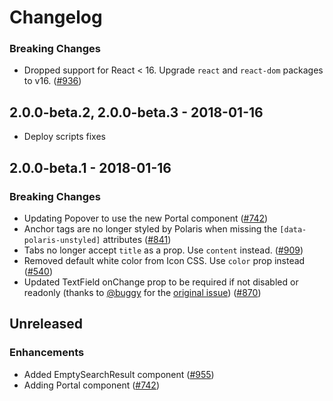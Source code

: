 # Changelog

<!-- ## Unreleased -->

### Breaking Changes
- Dropped support for React < 16. Upgrade `react` and `react-dom` packages to v16. ([#936](https://github.com/shopify/polaris-react/pull/936))

## 2.0.0-beta.2, 2.0.0-beta.3 - 2018-01-16

- Deploy scripts fixes

## 2.0.0-beta.1 - 2018-01-16

### Breaking Changes
- Updating Popover to use the new Portal component ([#742](https://github.com/Shopify/polaris-react/pull/742))
- Anchor tags are no longer styled by Polaris when missing the `[data-polaris-unstyled]` attributes ([#841](https://github.com/shopify/polaris-react/pull/841))
- Tabs no longer accept `title` as a prop. Use `content` instead. ([#909](https://github.com/Shopify/polaris-react/pull/909))
- Removed default white color from Icon CSS. Use `color` prop instead ([#540](https://github.com/Shopify/polaris-react/pull/540))
- Updated TextField onChange prop to be required if not disabled or readonly (thanks to [@buggy](https://github.com/buggy) for the [original issue](https://github.com/Shopify/polaris/issues/82)) ([#870](https://github.com/Shopify/polaris-react/pull/870))

## Unreleased

### Enhancements
- Added EmptySearchResult component ([#955](https://github.com/Shopify/polaris-react/pull/955))
- Adding Portal component ([#742](https://github.com/Shopify/polaris-react/pull/742))
